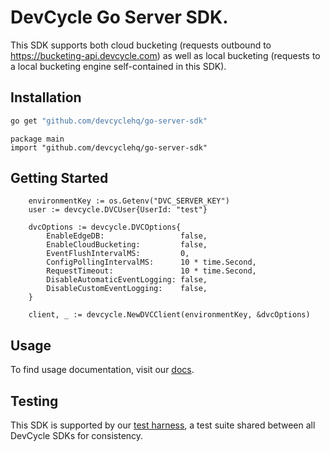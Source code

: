 # DevCycle Go Server SDK.

This SDK supports both cloud bucketing (requests outbound to https://bucketing-api.devcycle.com) as well as local bucketing (requests to a local bucketing engine self-contained in this SDK).

## Installation

```bash
go get "github.com/devcyclehq/go-server-sdk"
```

```golang
package main
import "github.com/devcyclehq/go-server-sdk"
```

## Getting Started

```golang
    environmentKey := os.Getenv("DVC_SERVER_KEY")
	user := devcycle.DVCUser{UserId: "test"}

	dvcOptions := devcycle.DVCOptions{
		EnableEdgeDB:                 false,
		EnableCloudBucketing:         false,
		EventFlushIntervalMS:         0,
		ConfigPollingIntervalMS:      10 * time.Second,
		RequestTimeout:               10 * time.Second,
		DisableAutomaticEventLogging: false,
		DisableCustomEventLogging:    false,
	}

	client, _ := devcycle.NewDVCClient(environmentKey, &dvcOptions)
```

## Usage

To find usage documentation, visit our [docs](https://docs.devcycle.com/docs/sdk/server-side-sdks/go#usage).

## Testing

This SDK is supported by our [test harness](https://github.com/DevCycleHQ/test-harness), a test suite shared between all DevCycle SDKs for consistency.
